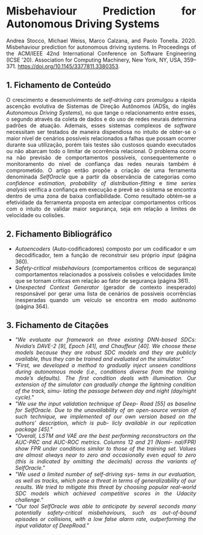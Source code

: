 <div align="justify">

# Misbehaviour Prediction for Autonomous Driving Systems

Andrea Stocco, Michael Weiss, Marco Calzana, and Paolo Tonella. 2020. Misbehaviour prediction for autonomous driving systems. In Proceedings of the ACM/IEEE 42nd International Conference on Software Engineering (ICSE '20). Association for Computing Machinery, New York, NY, USA, 359–371. https://doi.org/10.1145/3377811.3380353.

## 1. Fichamento de Conteúdo

O crescimento e desenvolvimento de *self-driving cars* promulgou a rápida ascenção evolutiva de Sistemas de Direção Autônomos (ADSs, do inglês *Autonomous Driving Systems*), no que tange o relacionamento entre esses, o segundo através da coleta de dados e do uso de redes neurais determina padrões de atuação. Ademais, esses sistemas complexos de *software* necessitam ser testados de maneira dispendiosa no intuito de obter-se o maior nível de cenários possíveis relacionados a falhas que possam ocorrer durante sua utilização, porém tais testes são custosos quando executados ou não abarcam todo o limitar de ocorrência relacional. O problema ocorre na não previsão de comportamentos possíveis, consequentemente o monitoramento do nível de confiança das redes neurais também é comprometido. O artigo então propõe a criação de uma ferramenta denominada *SelfOracle* que a partir da observância de categorias como *confidence estimation*, *probability of distribution-fitting* e *time series analysis* verifica a confiança em execução e prevê se o sistema se encontra dentro de uma zona de baixa confiabilidade. Como resultado obtém-se a efetividade da ferramenta proposta em antecipar comportamentos críticos com o intuito de validar maior segurança, seja em relação a limites de velocidade ou colisões.


## 2. Fichamento Bibliográfico 

* _Autoencoders_ (Auto-codificadores) composto por um codificador e um decodificador, tem a função de reconstruir seu próprio *input* (página 360).
* _Safety-critical misbehaviours_ (comportamentos críticos de segurança) comportamentos relacionados a possíveis colisões e velocidades limite que se tornam críticas em relação ao fator de segurança (página 361).
* _Unexpected Context Generator_ (gerador de contexto inesperado) responsável por gerar uma lista de cenários de possíveis ocorrências inesperadas quando um veículo se encontra em modo autônomo (página 364).

## 3. Fichamento de Citações 

* _"We evaluate our framework on three existing DNN-based SDCs: Nvidia’s DAVE-2 [9], Epoch [41], and Chauffeur [40]. We choose these models because they are robust SDC models and they are publicly available, thus they can be trained and evaluated on the simulator."_
* _"First, we developed a method to gradually inject unseen conditions during autonomous mode (i.e., conditions diverse from the training mode’s defaults). The first condition deals with illumination. Our extension of the simulator can gradually change the lightning condition of the track, simu- lating the passage between day and night (day/night cycle)."_
* _"We use the input validation technique of Deep- Road [55] as baseline for SelfOracle. Due to the unavailability of an open-source version of such technique, we implemented of our own version based on the authors’ description, which is pub- licly available in our replication package [45]."_
* _"Overall, LSTM and VAE are the best performing reconstructors on the AUC-PRC and AUC-ROC metrics. Columns 12 and 21 (Nomi- nal/FPR) show FPR under conditions similar to those of the training set. Values are almost always near to zero and occasionally even equal to zero (this is indicated by omitting the decimals) across the variants of SelfOracle."_
* _"We used a limited number of self-driving sys- tems in our evaluation, as well as tracks, which pose a threat in terms of generalizability of our results. We tried to mitigate this threat by choosing popular real-world SDC models which achieved competitive scores in the Udacity challenge."_
* _"Our tool SelfOracle was able to anticipate by several seconds many potentially safety-critical misbehaviours, such as out-of-bound episodes or collisions, with a low false alarm rate, outperforming the input validator of DeepRoad."_

<duv>